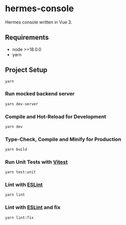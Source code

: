 # hermes-console

Hermes console written in Vue 3.

## Requirements

* node >=18.0.0
* yarn

## Project Setup

```sh
yarn
```

### Run mocked backend server

```sh
yarn dev-server
```

### Compile and Hot-Reload for Development

```sh
yarn dev
```

### Type-Check, Compile and Minify for Production

```sh
yarn build
```

### Run Unit Tests with [Vitest](https://vitest.dev/)

```sh
yarn test:unit
```

### Lint with [ESLint](https://eslint.org/)

```sh
yarn lint
```

### Lint with [ESLint](https://eslint.org/) and fix

```sh
yarn lint:fix
```
